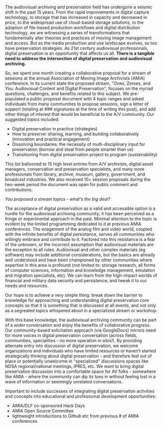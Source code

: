 The audiovisual archiving and preservation field has undergone a seismic shift in the past 15 years. From the rapid improvements in digital capture technology, to storage that has increased in capacity and decreased in price, to the widespread use of cloud-based storage solutions, to the adoption of file-based production workflows and digital distribution technology, we are witnessing a series of transformations that fundamentally alter theories and practices of moving image management and access. But as the media production and use landscape evolves, so too have preservation strategies. As 21st century audiovisual professionals, digital preservation is an opportunity that affects us all. **There is a tangible need to address the intersection of digital preservation and audiovisual archiving.**

So, we spent one month creating a collaborative proposal for a stream of sessions at the annual Association of Moving Image Archivists (AMIA) conference. In its current state the proposed stream,  "Ones, Zeroes, and You: Audiovisual Content and Digital Preservation", focuses on the myriad questions, challenges, and benefits related to this subject. We pre-populated a public proposal document with 4 topic ranges and asked individuals from many communities to propose sessions, sign a letter of support (totaling at ### signatures at the time of writing this post), and add other things of interest that would be beneficial to the A/V community. Our suggested topics included:
- Digital preservation in practice (strategies)
- How to preserve: sharing, learning, and building collaboratively (innovation and practical engagement)
- Dissolving boundaries: the necessity of multi-disciplinary input for preservation (borrow and steal from people smarter than us)
- Transitioning from digital preservation project to program (sustainability)

This list ballooned to 15 high level entries from A/V archivists,  digital asset managers, conservation and preservation specialists, and many more professionals from library, archive, museum, gallery, government, and broadcast industries. We also received 10+ session proposals during the two-week period the document was open for public comment and contributions. 

_You proposed a stream topics - what's the big deal?_

The acceptance of digital preservation as a valid and accessible option is a hurdle for the audiovisual archiving community; it has been perceived as a fringe or experimental approach in the past. Minimal attention to the topic is evident by the limited programming dedicated to it at previous AMIA conferences. The enagement of the analog film and video world, coupled with the infinite benefits of digital persistance, serves all communities who willingly embrace and contribute to it. Factored into this resistance is a fear of the unknown, or the incorrect assumption that audiovisual materials are the exception to all rules. Audiovisual and other complex materials (eg software) may include additional considerations, but the basics are already well understood and have been championed by other communities where expertise in this area is profound (not limited to: storage research, all forms of computer sciences, information and knowledge management, emulation and migration specialists, etc). We can learn from the high-impact worlds of financial and military data security and persistence, and tweak it to our needs and resources.

Our hope is to achieve a very simple thing: break down the barrier to knowledge for approaching and understanding digital preservation core concepts so that it is something that is discussed at all events, and not only as a segreated topics whispered about in a specialized stream or workshop. 

With this base knowledge, the audiovisual archiving community can be part of a wider conversation and enjoy the benefits of collaborative progress. Our community-based solicitation approach (via GoogleDocs) mirrors need for more voices in digital preservation conversation (across fields, communities, specialities - no more operation in silos!). By providing alternate entry into discussion of digital preservation, we welcome organizations and individuals who have limited resources or haven’t started strategically thinking about digital preservation - and therefore feel out of place or potentially unwelcome in "specialized" discussions spaces like NDSA regional/national meetings, iPRES, etc. We want to bring digital preservation discussion into a comfortable space for AV folks - somewhere like AMIA - where the community can dip its toes in without feeling lost in a wave of information or seemingly unrelated conversations.

Important to include successes of integrating digital preservation activities and concepts into educational and professional development opportunities:
- AMIA/DLF co-sponsored Hack Days
- AMIA Open Source Committee
- lightweight introductions to Github etc from previous # of AMIA conferences
